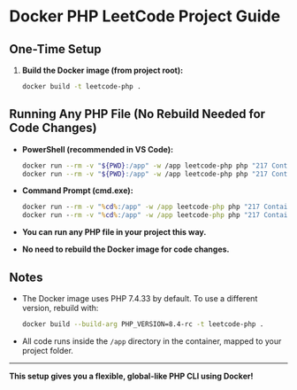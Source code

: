 # Docker PHP LeetCode Project Guide

## One-Time Setup

1. **Build the Docker image (from project root):**
   ```sh
   docker build -t leetcode-php .
   ```

## Running Any PHP File (No Rebuild Needed for Code Changes)

- **PowerShell (recommended in VS Code):**
  ```sh
  docker run --rm -v "${PWD}:/app" -w /app leetcode-php php "217 Contains Duplicate/Solution1.php"
  docker run --rm -v "${PWD}:/app" -w /app leetcode-php php "217 Contains Duplicate/Solution2.php"
  ```

- **Command Prompt (cmd.exe):**
  ```cmd
  docker run --rm -v "%cd%:/app" -w /app leetcode-php php "217 Contains Duplicate/Solution1.php"
  docker run --rm -v "%cd%:/app" -w /app leetcode-php php "217 Contains Duplicate/Solution2.php"
  ```

- **You can run any PHP file in your project this way.**
- **No need to rebuild the Docker image for code changes.**

## Notes
- The Docker image uses PHP 7.4.33 by default. To use a different version, rebuild with:
  ```sh
  docker build --build-arg PHP_VERSION=8.4-rc -t leetcode-php .
  ```
- All code runs inside the `/app` directory in the container, mapped to your project folder.

---

**This setup gives you a flexible, global-like PHP CLI using Docker!**
